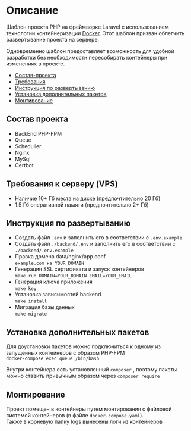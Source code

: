 # Описание
Шаблон проекта PHP на фреймворке Laravel с использованием технологии контейнеризации [Docker](https://www.docker.com/). Этот шаблон призван облегчить развертывание проекта на сервере. 

Одновременно шаблон предоставляет возможность для удобной разработки без необходимости пересобирать контейнеры при изменениях в проекте.
- [Состав-проекта](#состав-проекта)
- [Требования](#требования-к-серверу-(vps))
- [Инструкция по развертыванию](#инструкция-по-развертыванию)
- [Установка дополнительных пакетов](#Установка-дополнительных-пакетов)
- [Монтирование](#Монтирование)
## Состав проекта
- BackEnd PHP-FPM 
- Queue 
- Scheduller
- Nginx
- MySql
- Certbot
## Требования к серверу (VPS)
- Наличие 10+ Гб места на диске (предпочтительно 20 Гб)
- 1.5 Гб оперативной памяти (предпочтительно 2+ Гб)
## Инструкция по развертыванию 
- Создать файл `.env` и заполнить его в соответствии с `.env.example`
- Создать файл `./backend/.env` и заполнить его в соответствии с `./backend/.env.example`
- Правка домена data/nginx/app.conf     
`example.com на YOUR_DOMAIN `
- Генерация  SSL сертификата и запуск контейнеров  
`make run DOMAIN=YOUR_DOMAIN EMAIL=YOUR_EMAIL`
- Генерация ключа приложения    
`make key`
- Установка зависимостей backend    
 `make install`
- Миграция базы данных  
`make migrate`
## Установка дополнительных пакетов
Для доустановки пакетов можно подключиться к одному из запущенных контейнеров c образом PHP-FPM     
`docker-compose exec queue /bin/bash`         

Внутри контейнера есть установленный `composer` , поэтому пакеты можно ставить привычным образом через `composer require`
## Монтирование
Проект помещен в контейнеры путем монтирования с файловой системой контейнеров (в файле `docker-compose.yaml`).     
Также в корневую папку logs вынесены логи из контейнеров
